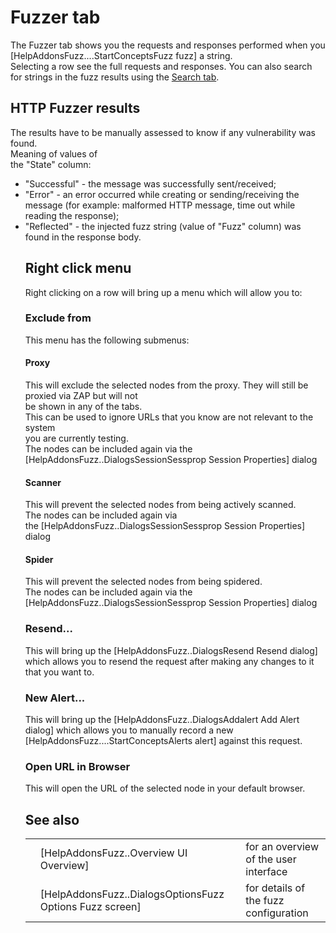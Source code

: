 # Fuzzer tab
The Fuzzer tab shows you the requests and responses performed when you [HelpAddonsFuzz....StartConceptsFuzz fuzz] a string. <br>Selecting a row see the full requests and responses. You can also search for strings in the fuzz results using the <a href='HelpAddonsFuzzSearch'>Search tab</a>. <br>
<h2>HTTP Fuzzer results</h2>
The results have to be manually assessed to know if any vulnerability was found. <br>Meaning of values of<br>
the "State" column:<br>
<ul><li>"Successful" - the message was successfully sent/received;<br>
</li><li>"Error" - an error occurred while creating or sending/receiving the message (for example: malformed HTTP message, time out while reading the response);<br>
</li><li>"Reflected" - the injected fuzz string (value of "Fuzz" column) was found in the response body.<br>
<h2>Right click menu</h2>
Right clicking on a row will bring up a menu which will allow you to:<br>
<h3>Exclude from</h3>
This menu has the following submenus:<br>
<h4>Proxy</h4>
This will exclude the selected nodes from the proxy. They will still be proxied via ZAP but will not<br>
be shown in any of the tabs. <br>This can be used to ignore URLs that you know are not relevant to the system<br>
you are currently testing. <br>The nodes can be included again via the [HelpAddonsFuzz..DialogsSessionSessprop Session Properties] dialog<br>
<h4>Scanner</h4>
This will prevent the selected nodes from being actively scanned. <br>The nodes can be included again via<br>
the [HelpAddonsFuzz..DialogsSessionSessprop Session Properties] dialog<br>
<h4>Spider</h4>
This will prevent the selected nodes from being spidered. <br>The nodes can be included again via the [HelpAddonsFuzz..DialogsSessionSessprop Session Properties] dialog<br>
<h3>Resend...</h3>
This will bring up the [HelpAddonsFuzz..DialogsResend Resend dialog] which allows you to resend the request after making any changes to it that you want to.<br>
<h3>New Alert...</h3>
This will bring up the [HelpAddonsFuzz..DialogsAddalert Add Alert dialog] which allows you to manually record a new [HelpAddonsFuzz....StartConceptsAlerts alert] against this request.<br>
<h3>Open URL in Browser</h3>
This will open the URL of the selected node in your default browser.<br>
<h2>See also</h2>
<table>
<tr><td></td><td>[HelpAddonsFuzz..Overview UI Overview]</td><td>for an overview of the user interface</td></tr>
<tr><td></td><td>[HelpAddonsFuzz..DialogsOptionsFuzz Options Fuzz screen]</td><td>for details of the fuzz configuration</td></tr>
</table>